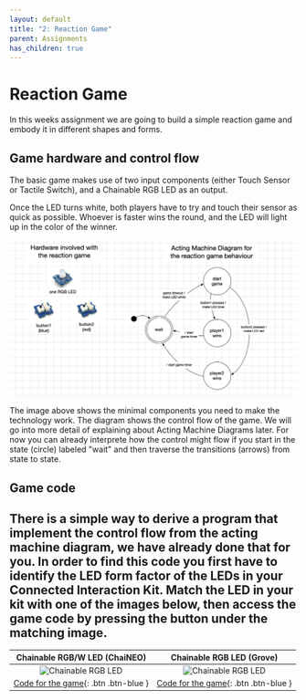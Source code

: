 ```yaml
---
layout: default
title: "2: Reaction Game"
parent: Assignments
has_children: true
---
```


# Reaction Game
In this weeks assignment we are going to build a simple reaction game and embody it in different shapes and forms.


## Game hardware and control flow
The basic game makes use of two input components (either Touch Sensor or Tactile Switch), and a Chainable RGB LED as an output. 

Once the LED turns white, both players have to try and touch their sensor as quick as possible. Whoever is faster wins the round, and the LED will light up in the color of the winner.

![](reaction_game.jpg)

The image above shows the minimal components you need to make the technology work. The diagram shows the control flow of the game. We will go into more detail of explaining about Acting Machine Diagrams later. For now you can already interprete how the control might flow if you start in the state (circle) labeled "wait" and then traverse the transitions (arrows) from state to state.

## Game code
There is a simple way to derive a program that implement the control flow from the acting machine diagram, we have already done that for you. In order to find this code you first have to identify the LED form factor of the LEDs in your Connected Interaction Kit. Match the LED in your kit with one of the images below, then access the game code by pressing the  button under the matching image.
---

|                Chainable RGB/W LED (ChaiNEO)                 |                  Chainable RGB LED (Grove)                   |
| :----------------------------------------------------------: | :----------------------------------------------------------: |
| <img src="https://id-studiolab.github.io/Connected-Interaction-Kit/components/chainable-led/assets/ChaiNEO-RGBW.png" alt="Chainable RGB LED" width="250"/> | <img src="https://id-studiolab.github.io/Connected-Interaction-Kit/components/chainable-led/assets/Grove-Chainable-LED-2.0.png" alt="Chainable RGB LED" width="250"/> |
|    [Code for the game](game_code_neopixel){: .btn .btn-blue }    |     [Code for the game](game_code_p9813){: .btn .btn-blue }     |
